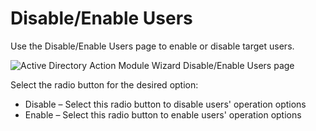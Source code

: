 # Disable/Enable Users

Use the Disable/Enable Users page to enable or disable target users.

![Active Directory Action Module Wizard Disable/Enable Users page](/img/product_docs/accessanalyzer/accessanalyzer/enterpriseauditor/admin/action/activedirectory/operations/disableenableusers.png)

Select the radio button for the desired option:

- Disable – Select this radio button to disable users' operation options
- Enable – Select this radio button to enable users' operation options
